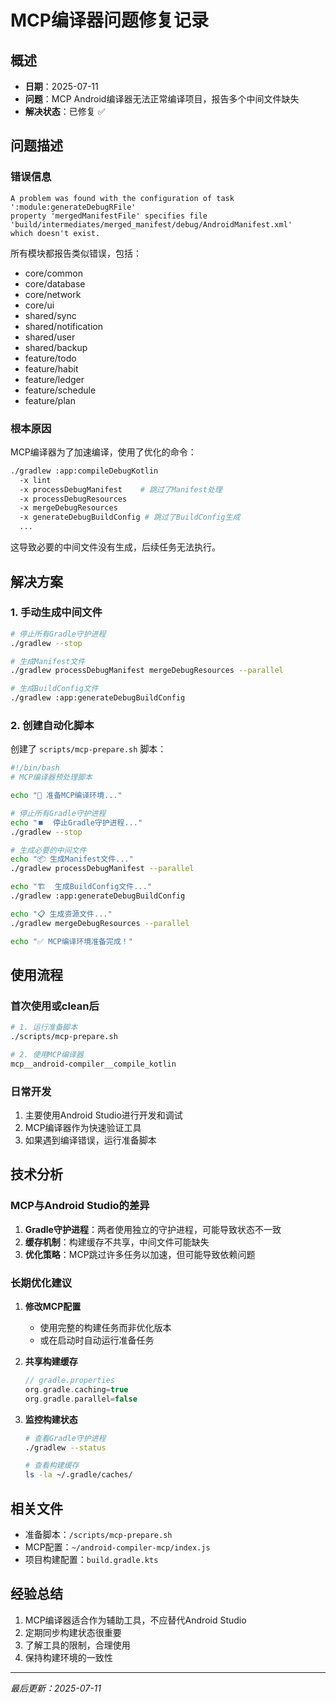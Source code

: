 # MCP编译器问题修复记录

## 概述
- **日期**：2025-07-11
- **问题**：MCP Android编译器无法正常编译项目，报告多个中间文件缺失
- **解决状态**：已修复 ✅

## 问题描述

### 错误信息
```
A problem was found with the configuration of task ':module:generateDebugRFile' 
property 'mergedManifestFile' specifies file 'build/intermediates/merged_manifest/debug/AndroidManifest.xml' 
which doesn't exist.
```

所有模块都报告类似错误，包括：
- core/common
- core/database
- core/network
- core/ui
- shared/sync
- shared/notification
- shared/user
- shared/backup
- feature/todo
- feature/habit
- feature/ledger
- feature/schedule
- feature/plan

### 根本原因
MCP编译器为了加速编译，使用了优化的命令：
```bash
./gradlew :app:compileDebugKotlin 
  -x lint 
  -x processDebugManifest    # 跳过了Manifest处理
  -x processDebugResources 
  -x mergeDebugResources 
  -x generateDebugBuildConfig # 跳过了BuildConfig生成
  ...
```

这导致必要的中间文件没有生成，后续任务无法执行。

## 解决方案

### 1. 手动生成中间文件
```bash
# 停止所有Gradle守护进程
./gradlew --stop

# 生成Manifest文件
./gradlew processDebugManifest mergeDebugResources --parallel

# 生成BuildConfig文件
./gradlew :app:generateDebugBuildConfig
```

### 2. 创建自动化脚本
创建了 `scripts/mcp-prepare.sh` 脚本：

```bash
#!/bin/bash
# MCP编译器预处理脚本

echo "🔧 准备MCP编译环境..."

# 停止所有Gradle守护进程
echo "⏹️  停止Gradle守护进程..."
./gradlew --stop

# 生成必要的中间文件
echo "📦 生成Manifest文件..."
./gradlew processDebugManifest --parallel

echo "🏗️  生成BuildConfig文件..."
./gradlew :app:generateDebugBuildConfig

echo "📋 生成资源文件..."
./gradlew mergeDebugResources --parallel

echo "✅ MCP编译环境准备完成！"
```

## 使用流程

### 首次使用或clean后
```bash
# 1. 运行准备脚本
./scripts/mcp-prepare.sh

# 2. 使用MCP编译器
mcp__android-compiler__compile_kotlin
```

### 日常开发
1. 主要使用Android Studio进行开发和调试
2. MCP编译器作为快速验证工具
3. 如果遇到编译错误，运行准备脚本

## 技术分析

### MCP与Android Studio的差异
1. **Gradle守护进程**：两者使用独立的守护进程，可能导致状态不一致
2. **缓存机制**：构建缓存不共享，中间文件可能缺失
3. **优化策略**：MCP跳过许多任务以加速，但可能导致依赖问题

### 长期优化建议

1. **修改MCP配置**
   - 使用完整的构建任务而非优化版本
   - 或在启动时自动运行准备任务

2. **共享构建缓存**
   ```kotlin
   // gradle.properties
   org.gradle.caching=true
   org.gradle.parallel=false
   ```

3. **监控构建状态**
   ```bash
   # 查看Gradle守护进程
   ./gradlew --status
   
   # 查看构建缓存
   ls -la ~/.gradle/caches/
   ```

## 相关文件
- 准备脚本：`/scripts/mcp-prepare.sh`
- MCP配置：`~/android-compiler-mcp/index.js`
- 项目构建配置：`build.gradle.kts`

## 经验总结
1. MCP编译器适合作为辅助工具，不应替代Android Studio
2. 定期同步构建状态很重要
3. 了解工具的限制，合理使用
4. 保持构建环境的一致性

---
*最后更新：2025-07-11*